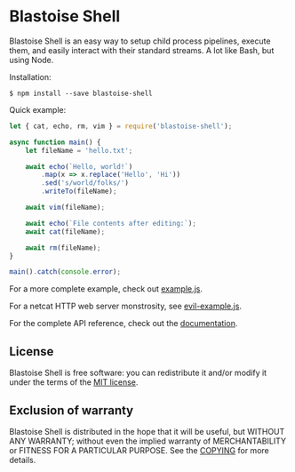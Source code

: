# Blastoise Shell

Blastoise Shell is an easy way to setup child process
pipelines, execute them, and easily interact with their
standard streams. A lot like Bash, but using Node.

Installation:

```
$ npm install --save blastoise-shell
```

Quick example:

```js
let { cat, echo, rm, vim } = require('blastoise-shell');

async function main() {
    let fileName = 'hello.txt';

    await echo(`Hello, world!`)
        .map(x => x.replace('Hello', 'Hi'))
        .sed('s/world/folks/')
        .writeTo(fileName);

    await vim(fileName);

    await echo(`File contents after editing:`);
    await cat(fileName);

    await rm(fileName);
}

main().catch(console.error);
```

For a more complete example, check out
[example.js](example.js).

For a netcat HTTP web server monstrosity, see
[evil-example.js](evil-example.js).

For the complete API reference, check out the
[documentation](https://github.com/n2liquid/blastoise-shell/wiki/Where-is-the-documentation%3F).

## License

Blastoise Shell is free software: you can redistribute it and/or modify it under the terms of the [MIT license](COPYING).

## Exclusion of warranty

Blastoise Shell is distributed in the hope that it will be useful, but WITHOUT ANY WARRANTY; without even the implied warranty of MERCHANTABILITY or FITNESS FOR A PARTICULAR PURPOSE. See the [COPYING](COPYING) for more details.
